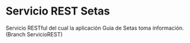 # Servicio REST Setas

Servicio RESTful del cual la aplicación Guia de Setas toma información. (Branch ServicioREST)
